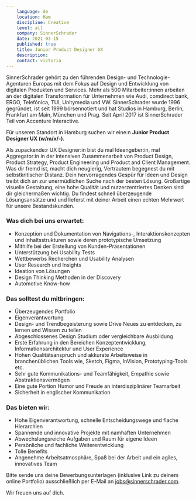 ```yaml
---
    language: de
    location: Ham
    discipline: Creative
    level: all
    company: SinnerSchrader 
    date: 2021-03-15
    published: true
    title: Junior Product Designer UX
    description: 
    contact: victoria
---
```


SinnerSchrader gehört zu den führenden Design- und Technologie-Agenturen Europas mit dem Fokus auf Design und Entwicklung von digitalen Produkten und Services. Mehr als 500 Mitarbeiter:innen arbeiten an der digitalen Transformation für Unternehmen wie Audi, comdirect bank, ERGO, Telefónica, TUI, Unitymedia und VW. SinnerSchrader wurde 1996 gegründet, ist seit 1999 börsennotiert und hat Studios in Hamburg, Berlin, Frankfurt am Main, München und Prag. Seit April 2017 ist SinnerSchrader Teil von Accenture Interactive.
 
Für unseren Standort in Hamburg suchen wir eine:n **Junior Product Designer UX (w/m/x/-)**.
 
Als zupackende:r UX Designer:in bist du mal Ideengeber:in, mal Aggregator:in in der intensiven Zusammenarbeit von Product Design, Product Strategy, Product Engineering und Product and Client Management. Was dir fremd ist, macht dich neugierig, Vertrautem begegnest du mit selbstkritischer Distanz. Dein hervorragendes Gespür für Ideen und Design treibt dich an zur unermüdlichen Suche nach der besten Lösung. Großartige visuelle Gestaltung, eine hohe Qualität und nutzerzentriertes Denken sind dir gleichermaßen wichtig. Du findest schnell überzeugende Lösungsansätze und und lieferst mit deiner Arbeit einen echten Mehrwert für unsere Bestandskunden.

### Was dich bei uns erwartet:

- Konzeption und Dokumentation von Navigations-, Interaktionskonzepten und Inhaltsstrukturen sowie deren prototypische Umsetzung
- Mithilfe bei der Erstellung von Kunden-Präsentationen
- Unterstützung bei Usability Tests
- Wettbewerbs Recherchen und Usability Analysen
- User Research und Insights
- Ideation von Lösungen
- Design Thinking Methoden in der Discovery
- Automotive Know-how

### Das solltest du mitbringen:

- Überzeugendes Portfolio
- Eigenverantwortung
- Design- und Trendbegeisterung sowie Drive Neues zu entdecken, zu lernen und Wissen zu teilen
- Abgeschlossenes Design Studium oder vergleichbare Ausbildung
- Erste Erfahrung in den Bereichen Konzeptentwicklung, Informationsarchitektur und User Experience
- Hohen Qualitätsanspruch und akkurate Arbeitsweise in branchenüblichen Tools wie, Sketch, Figma, InVision, Prototyping-Tools etc.
- Sehr gute Kommunikations- und Teamfähigkeit, Empathie sowie Abstraktionsvermögen
- Eine gute Portion Humor und Freude an interdisziplinärer Teamarbeit
- Sicherheit in englischer Kommunikation

### Das bieten wir:

- Hohe Eigenverantwortung, schnelle Entscheidungswege und flache Hierarchien
- Spannende und innovative Projekte mit namhaften Unternehmen
- Abwechslungsreiche Aufgaben und Raum für eigene Ideen
- Persönliche und fachliche Weiterentwicklung
- Tolle Benefits
- Angenehme Arbeitsatmosphäre, Spaß bei der Arbeit und ein agiles, innovatives Team

Bitte sende uns deine Bewerbungsunterlagen (inklusive Link zu deinem online Portfolio) ausschließlich per E-Mail an <jobs@sinnerschrader.com>. 

Wir freuen uns auf dich.
